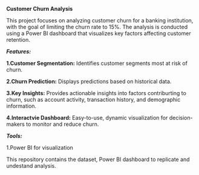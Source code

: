 **Customer Churn Analysis**

This project focuses on analyzing customer churn for a banking institution, with the goal of limiting the churn rate to 15%. The analysis is conducted using a Power BI dashboard that visualizes key factors affecting customer retention.

***Features:***

**1.Customer Segmentation:**
Identifies customer segments most at risk of churn.

**2.Churn Prediction:**
Displays predictions based on historical data.

**3.Key Insights:**
Provides actionable insights into factors contriburting to churn, such as account activity, transaction history, and demographic information.

**4.Interactvie Dashboard:**
Easy-to-use, dynamic visualization for decision-makers to monitor and reduce churn.


***Tools:***

1.Power BI for visualization


This repository contains the dataset, Power BI dashboard to replicate and undestand analysis.

